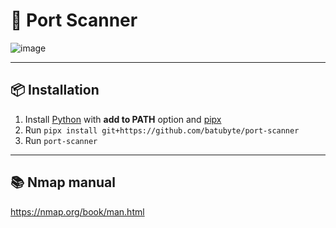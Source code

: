 # 🛜 Port Scanner
![image](https://github.com/user-attachments/assets/31e01990-7348-4016-bd61-97a737fc0941)

---

## 📦 Installation
1. Install [Python](https://www.python.org/downloads) with **add to PATH** option and [pipx](https://pipx.pypa.io/latest/installation/#installing-pipx)
2. Run ``pipx install git+https://github.com/batubyte/port-scanner``
3. Run ``port-scanner``
---

## 📚 Nmap manual
https://nmap.org/book/man.html
